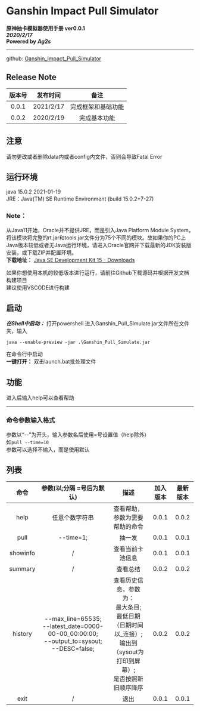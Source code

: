# Ganshin Impact Pull Simulator 
**原神抽卡模拟器使用手册 ver0.0.1**  
***2020/2/17***  
**Powered by** ***Ag2s***
****

github: [Ganshin_Impact_Pull_Simulator](https://github.com/CRAFTSTARCN/Ganshin_Impact_Pull_Simulator)

## Release Note
| 版本号 | 发布时间 | 备注 |
|:-:|:-:|:-:|
|0.0.1|2021/2/17|完成框架和基础功能|
|0.0.2|2020/2/19|完成基本功能|

## 注意
请勿更改或者删除data内或者config内文件，否则会导致Fatal Error

## 运行环境
java 15.0.2 2021-01-19  
JRE：Java(TM) SE Runtime Environment (build 15.0.2+7-27)

### Note：
从Java11开始，Oracle并不提供JRE，而是引入Java Platform Module System，将该模块将完整的rt.jar和tools.jar文件分为75个不同的模块。故如果你的PC上Java版本较低或者无Java运行环境，请进入Oracle官网并下载最新的JDK安装版安装，或下载ZIP并配置环境。  
**下载地址：** [Java SE Development Kit 15 - Downloads](https://www.oracle.com/java/technologies/javase-jdk15-downloads.html)

如果你想使用本机的较低版本进行运行，请前往Github下载源码并根据开发文档构建项目  
建议使用VSCODE进行构建

## 启动
***在Shell中启动：*** 打开powershell 进入Ganshin_Pull_Simulate.jar文件所在文件夹，输入
```
java --enable-preview -jar .\Ganshin_Pull_Simulate.jar
```
在命令行中启动  
**一键打开：** 双击launch.bat批处理文件

## 功能

进入后输入help可以查看帮助  
****
### 命令参数输入格式
参数以“--”为开头，输入参数名后使用=号设置值（help除外）  
如`pull --time=10`    
参数可以选择不输入，而是使用默认

## 列表
| 命令 | 参数(以;分隔 =号后为默认) | 描述 | 加入版本 | 最新版本
|:-:|:-:|:-:|:-:|:-:|
|help|任意个数字符串|查看帮助，参数为需要帮助的命令|0.0.1|0.0.2|
|pull|--time=1;|抽一发|0.0.1|0.0.1|
|showinfo|/|查看当前卡池信息|0.0.1|0.0.1|
|summary|/|查看总结|0.0.2|0.0.2|
|history|--max_line=65535;<br>--latest_date=0000-00-00_00:00:00;<br>--output_to=sysout;<br>--DESC=false;|查看历史信息，参数为：<br>最大条目;<br>最低日期（日期时间以_连接）;<br>输出到（sysout为打印到屏幕）;<br>是否按照新旧顺序降序|0.0.2|0.0.2|
|exit|/|退出|0.0.1|0.0.1|